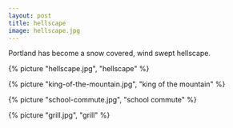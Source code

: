 ```yaml
---
layout: post
title: hellscape
image: hellscape.jpg
---
```

Portland has become a snow covered, wind swept hellscape.

<!--more-->

{% picture "hellscape.jpg", "hellscape"  %} 

{% picture "king-of-the-mountain.jpg", "king of the mountain"  %} 

{% picture "school-commute.jpg", "school commute"  %} 

{% picture "grill.jpg", "grill"  %}
